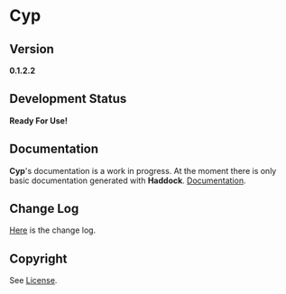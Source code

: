 # Cyp

## Version
**0.1.2.2**

## Development Status
**Ready For Use!**

## Documentation
**Cyp**'s documentation
is a work in progress.
At the moment there is
only basic documentation
generated with **Haddock**.
[Documentation](https://kove-w-o-salter.github.io/Cyp/index.html).

## Change Log
[Here](./ChangeLog.md) is
the change log.

## Copyright
See [License](./LICENSE).
